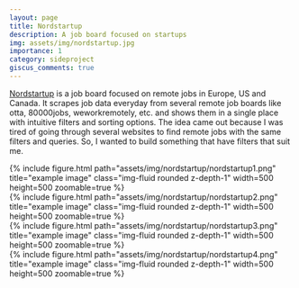 ```yaml
---
layout: page
title: Nordstartup
description: A job board focused on startups
img: assets/img/nordstartup.jpg
importance: 1
category: sideproject
giscus_comments: true
---
```


[Nordstartup](https://nordstartup.com) is a job board focused on remote jobs in Europe, US and Canada. It scrapes job data everyday from several remote job boards like otta, 80000jobs, weworkremotely, etc. and shows them in a single place with intuitive filters and sorting options.
The idea came out because I was tired of going through several websites to find remote jobs with the same filters and queries. So, 
I wanted to build something that have filters that suit me. 


<div class="row">
    <div class="col-sm mt-3 mt-md-0 d-flex align-items-center">
        {% include figure.html path="assets/img/nordstartup/nordstartup1.png" title="example image" class="img-fluid rounded z-depth-1" width=500 height=500 zoomable=true %}
    </div>
    <div class="col-sm mt-3 mt-md-0">
        {% include figure.html path="assets/img/nordstartup/nordstartup2.png" title="example image" class="img-fluid rounded z-depth-1" width=500 height=500 zoomable=true %}
    </div>
</div>

<div class="row">
    <div class="col-sm mt-3 mt-md-0 d-flex align-items-center">
        {% include figure.html path="assets/img/nordstartup/nordstartup3.png" title="example image" class="img-fluid rounded z-depth-1" width=500 height=500 zoomable=true %}
    </div>
    <div class="col-sm mt-3 mt-md-0">
        {% include figure.html path="assets/img/nordstartup/nordstartup4.png" title="example image" class="img-fluid rounded z-depth-1" width=500 height=500 zoomable=true %}
    </div>
</div>










